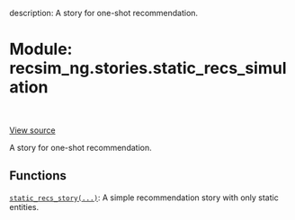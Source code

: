 description: A story for one-shot recommendation.

<div itemscope itemtype="http://developers.google.com/ReferenceObject">
<meta itemprop="name" content="recsim_ng.stories.static_recs_simulation" />
<meta itemprop="path" content="Stable" />
</div>

# Module: recsim_ng.stories.static_recs_simulation

<!-- Insert buttons and diff -->

<table class="tfo-notebook-buttons tfo-api nocontent" align="left">

</table>

<a target="_blank" href="https://github.com/google-research/recsim_ng/tree/master/recsim_ng/stories/static_recs_simulation.py">View
source</a>

A story for one-shot recommendation.

## Functions

[`static_recs_story(...)`](../../recsim_ng/stories/static_recs_simulation/static_recs_story.md):
A simple recommendation story with only static entities.
